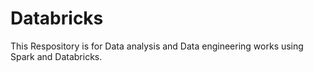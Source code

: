 # Databricks
This Respository is for Data analysis and Data engineering works using Spark and Databricks.
